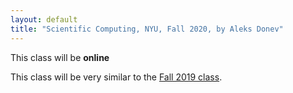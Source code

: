 ```yaml
---
layout: default
title: "Scientific Computing, NYU, Fall 2020, by Aleks Donev"
---
```


This class will be **online**

This class will be very similar to the [Fall 2019 class](https://cims.nyu.edu/~donev/Teaching/SciComp).
